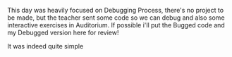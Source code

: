 This day was heavily focused on Debugging Process, there's no project to be made, but the teacher sent some code so we can debug and also some interactive exercises in Auditorium. If possible i'll put the Bugged code and my Debugged version here for review!

It was indeed quite simple